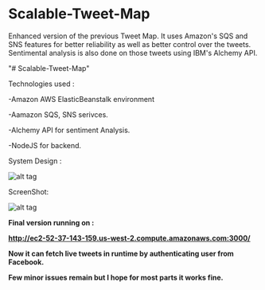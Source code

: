# Scalable-Tweet-Map
Enhanced version of the previous Tweet Map. It uses Amazon's SQS and SNS features for better reliability as well as better control over the tweets. Sentimental analysis is also done on those tweets using IBM's Alchemy API.

"# Scalable-Tweet-Map"

Technologies used : 

-Amazon AWS ElasticBeanstalk environment

-Aamazon SQS, SNS serivces.

-Alchemy API for sentiment Analysis.

-NodeJS for backend.

System Design :

![alt tag](http://i.imgur.com/ouIDUJT.png)

ScreenShot:

![alt tag](http://i.imgur.com/IbPK6DB.jpg)

<b>Final version running on :

http://ec2-52-37-143-159.us-west-2.compute.amazonaws.com:3000/

Now it can fetch live tweets in runtime by authenticating user from Facebook.

Few minor issues remain but I hope for most parts it works fine.
